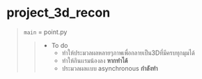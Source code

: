 # project_3d_recon
> `main` = point.py
>
>> - To do
>>     - ทำให้ประมวลผลหลายๆภาพเพื่อกลายเป็น3Dที่มีครบทุกมุมได้
>>     - ทำให้กินเเรมน้องลง **หากทำได้**
>>     - ประมวลผลเเบบ asynchronous **กำลังทำ**
>


